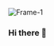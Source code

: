 ![Frame-1](https://github.com/Julivito22/Julivito22/assets/122409390/0f0200de-be2d-4476-938a-93b86e2e4e81)

### Hi there 👋


